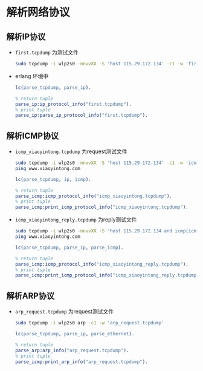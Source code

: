 解析网络协议
==============

解析IP协议
--------------------------
* `first.tcpdump`  为测试文件

  ``` bash
  sudo tcpdump -i wlp2s0 -nnvvXX -S 'host 115.29.172.134' -c1 -w 'first.tcpdump'
  ```

* erlang 环境中

  ``` erlang
  lc(parse_tcpdump, parse_ip).

  % return tuple
  parse_ip:ip_protocol_info("first.tcpdump").
  % print tuple
  parse_ip:parse_ip_protocol_info("first.tcpdump").
  ```

解析ICMP协议
-----------
* `icmp_xiaoyintong.tcpdump` 为request测试文件

  ``` bash
  sudo tcpdump -i wlp2s0 -nnvvXX -S 'host 115.29.172.134' -c1 -w 'icmp_xiaoyintong.tcpdump'
  ping www.xiaoyintong.com
  ```

  ``` erlang
  lc(parse_tcpdump, ip, icmp).

  % return tuple
  parse_icmp:icmp_protocol_info("icmp_xiaoyintong.tcpdump").
  % print tuple
  parse_icmp:print_icmp_protocol_info("icmp_xiaoyintong.tcpdump").
  ```

* `icmp_xiaoyintong_reply.tcpdump` 为reply测试文件

    ``` bash
    sudo tcpdump -i wlp2s0 -nnvvXX -S 'host 115.29.172.134 and icmp[icmptype]=icmp-echoreply' -c1 -w 'icmp_xiaoyintong_reply.tcpdump'
    ping www.xiaoyintong.com
    ```

    ``` erlang
  lc(parse_tcpdump, parse_ip, parse_icmp).

  % return tuple
  parse_icmp:icmp_protocol_info("icmp_xiaoyintong_reply.tcpdump").
  % print tuple
  parse_icmp:print_icmp_protocol_info("icmp_xiaoyintong_reply.tcpdump").
    ```

解析ARP协议
-----------
* `arp_request.tcpdump` 为request测试文件

  ``` bash
  sudo tcpdump -i wlp2s0 arp -c1 -w 'arp_request.tcpdump'
  ```

  ``` erlang
  lc(parse_tcpdump, parse_ip, parse_ethernet).

  % return tuple
  parse_arp:arp_info("arp_request.tcpdump").
  % print tuple
  parse_icmp:print_arp_info("arp_request.tcpdump").
  ```
